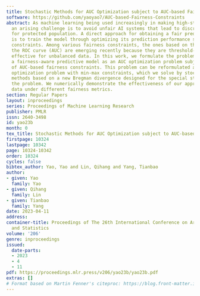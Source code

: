 ```yaml
---
title: Stochastic Methods for AUC Optimization subject to AUC-based Fairness Constraints
software: https://github.com/yaoyao7/AUC-based-Fairness-Constraints
abstract: As machine learning being used increasingly in making high-stakes decisions,
  an arising challenge is to avoid unfair AI systems that lead to discriminatory decisions
  for protected population. A direct approach for obtaining a fair predictive model
  is to train the model through optimizing its prediction performance subject to fairness
  constraints. Among various fairness constraints, the ones based on the area under
  the ROC curve (AUC) are emerging recently because they are threshold-agnostic and
  effective for unbalanced data. In this work, we formulate the problem of training
  a fairness-aware predictive model as an AUC optimization problem subject to a class
  of AUC-based fairness constraints. This problem can be reformulated as a min-max
  optimization problem with min-max constraints, which we solve by stochastic first-order
  methods based on a new Bregman divergence designed for the special structure of
  the problem. We numerically demonstrate the effectiveness of our approach on real-world
  data under different fairness metrics.
section: Regular Papers
layout: inproceedings
series: Proceedings of Machine Learning Research
publisher: PMLR
issn: 2640-3498
id: yao23b
month: 0
tex_title: Stochastic Methods for AUC Optimization subject to AUC-based Fairness Constraints
firstpage: 10324
lastpage: 10342
page: 10324-10342
order: 10324
cycles: false
bibtex_author: Yao, Yao and Lin, Qihang and Yang, Tianbao
author:
- given: Yao
  family: Yao
- given: Qihang
  family: Lin
- given: Tianbao
  family: Yang
date: 2023-04-11
address:
container-title: Proceedings of The 26th International Conference on Artificial Intelligence
  and Statistics
volume: '206'
genre: inproceedings
issued:
  date-parts:
  - 2023
  - 4
  - 11
pdf: https://proceedings.mlr.press/v206/yao23b/yao23b.pdf
extras: []
# Format based on Martin Fenner's citeproc: https://blog.front-matter.io/posts/citeproc-yaml-for-bibliographies/
---
```

